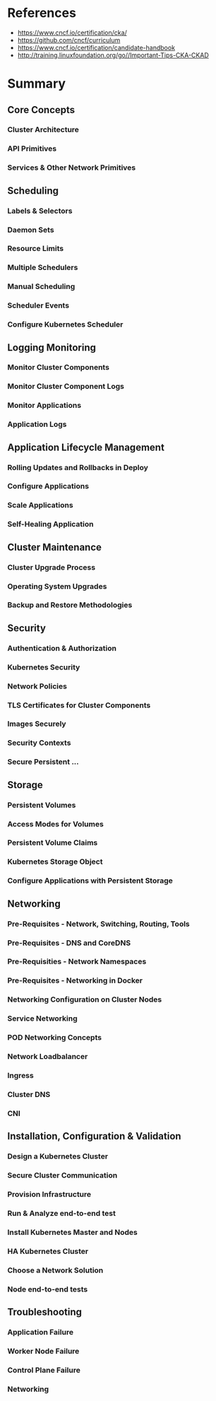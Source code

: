 # References
- https://www.cncf.io/certification/cka/
- https://github.com/cncf/curriculum
- https://www.cncf.io/certification/candidate-handbook
- http://training.linuxfoundation.org/go//Important-Tips-CKA-CKAD
# Summary
## Core Concepts
### Cluster Architecture
### API Primitives
### Services & Other Network Primitives
## Scheduling
### Labels & Selectors
### Daemon Sets
### Resource Limits
### Multiple Schedulers
### Manual Scheduling
### Scheduler Events
### Configure Kubernetes Scheduler
## Logging Monitoring
### Monitor Cluster Components
### Monitor Cluster Component Logs
### Monitor Applications
### Application Logs
## Application Lifecycle Management
### Rolling Updates and Rollbacks in Deploy
### Configure Applications
### Scale Applications
### Self-Healing Application
## Cluster Maintenance
### Cluster Upgrade Process
### Operating System Upgrades
### Backup and Restore Methodologies
## Security
### Authentication & Authorization
### Kubernetes Security
### Network Policies
### TLS Certificates for Cluster Components
### Images Securely
### Security Contexts
### Secure Persistent ...
## Storage
### Persistent Volumes
### Access Modes for Volumes
### Persistent Volume Claims
### Kubernetes Storage Object
### Configure Applications with Persistent Storage
## Networking
### Pre-Requisites - Network, Switching, Routing, Tools
### Pre-Requisites - DNS and CoreDNS
### Pre-Requisities - Network Namespaces
### Pre-Requisites - Networking in Docker
### Networking Configuration on Cluster Nodes
### Service Networking
### POD Networking Concepts
### Network Loadbalancer
### Ingress
### Cluster DNS
### CNI
## Installation, Configuration & Validation
### Design a Kubernetes Cluster
### Secure Cluster Communication
### Provision Infrastructure
### Run & Analyze end-to-end test
### Install Kubernetes Master and Nodes
### HA Kubernetes Cluster
### Choose a Network Solution
### Node end-to-end tests
## Troubleshooting
### Application Failure
### Worker Node Failure
### Control Plane Failure
### Networking
